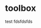 # toolbox

test
fdsfdsfds

<!-- Random value added on Mon Aug 18 14:30:02 -03 2025: 20250818_143000_9e1818c7 -->

<!-- Random value added on Mon Aug 18 14:45:51 -03 2025: 20250818_144549_5fd72483 -->
